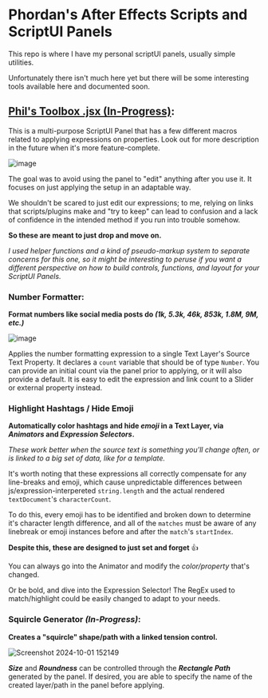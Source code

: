 # Phordan's After Effects Scripts and ScriptUI Panels
This repo is where I have my personal scriptUI panels, usually simple utilities.

Unfortunately there isn't much here yet but there will be some interesting tools available here and documented soon.

## [Phil's Toolbox .jsx (In-Progress)](https://github.com/phordan/phordan_ae_scripts/blob/main/Phils%20Toolbox.jsx):
This is a multi-purpose ScriptUI Panel that has a few different macros related to applying expressions on properties. 
Look out for more description in the future when it's more feature-complete.

![image](https://github.com/user-attachments/assets/eb99162b-9144-4b5e-a286-8db5389de8e2)

The goal was to avoid using the panel to "edit" anything after you use it. It focuses on just applying the setup in an adaptable way.

We shouldn't be scared to just edit our expressions; to me, relying on links that scripts/plugins make and "try to keep" can lead to confusion and a lack of confidence in the intended method if you run into trouble somehow.

**So these are meant to just drop and move on.**

*I used helper functions and a kind of pseudo-markup system to separate concerns for this one, so it might be interesting to peruse if you want a different perspective on how to build controls, functions, and layout for *your* ScriptUI Panels.*

### Number Formatter:
**Format numbers like social media posts do _(1k, 5.3k, 46k, 853k, 1.8M, 9M, etc.)_** 

![image](https://github.com/user-attachments/assets/285a673e-bda6-4a7d-b19c-7ca3e0e8715d)

Applies the number formatting expression to a single Text Layer's Source Text Property. It declares a `count` variable that should be of type `Number`. You can provide an initial count via the panel prior to applying, or it will also provide a default. 
It is easy to edit the expression and link count to a Slider or external property instead. 

### Highlight Hashtags / Hide Emoji
**Automatically color hashtags and hide _emoji_ in a Text Layer, via _Animators_ and _Expression Selectors_.**

_These work better when the source text is something you'll change often, or is linked to a big set of data, like for a template._

It's worth noting that these expressions all correctly compensate for any line-breaks and emoji, which cause unpredictable differences between js/expression-interpereted `string.length` and the actual rendered `textDocument`'s `characterCount`.

To do this, every emoji has to be identified and broken down to determine it's character length difference, and all of the `matches` must be aware of any linebreak or emoji instances before and after the `match`'s `startIndex`.

 **Despite this, these are designed to just set and forget** 👍

You can always go into the Animator and modify the _color/property_ that's changed. 

Or be bold, and dive into the Expression Selector! The RegEx used to match/highlight could be easily changed to adapt to your needs.

### Squircle Generator _(In-Progress)_:
**Creates a "squircle" shape/path with a linked tension control.**

![Screenshot 2024-10-01 152149](https://github.com/user-attachments/assets/63394728-cd02-44e4-a21d-06711dd6c5d0)

**_Size_** and **_Roundness_** can be controlled through the **_Rectangle Path_** generated by the panel. If desired, you are able to specify the name of the created layer/path in the panel before applying.
